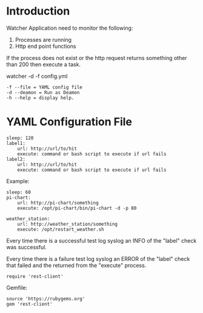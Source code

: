 # Introduction
Watcher Application need to monitor the following:
1. Processes are running
2. Http end point functions

If the process does not exist or the http request returns something other than 200 
then execute a task.

watcher -d -f config.yml

    -f --file = YAML config file
    -d --deamon = Run as Deamon
    -h --help = display help.

# YAML Configuration File

    sleep: 120
    label1:
        url: http://url/to/hit
        execute: command or bash script to execute if url fails
    label2:
        url: http://url/to/hit
        execute: command or bash script to execute if url fails

Example:

    sleep: 60
    pi-chart:
        url: http://pi-chart/something
        execute: /opt/pi-chart/bin/pi-chart -d -p 80
    
    weather_station:
        url: http://weather_station/something
        execute: /opt/restart_weather.sh

Every time there is a successful test log syslog an INFO of the "label" check was successful.

Every time there is a failure test log syslog an ERROR of the "label" check that failed and the returned from the "execute" process.


    require 'rest-client'

Gemfile:

    source 'https://rubygems.org'
    gem 'rest-client'

